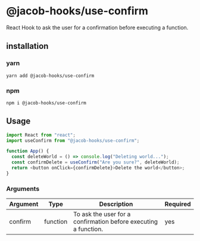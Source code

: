# @jacob-hooks/use-confirm

React Hook to ask the user for a confirmation before executing a function.

## installation

### yarn

`yarn add @jacob-hooks/use-confirm`

### npm

`npm i @jacob-hooks/use-confirm`

## Usage

```js
import React from "react";
import useConfirm from "@jacob-hooks/use-confirm";

function App() {
  const deleteWorld = () => console.log("Deleting world...");
  const confirmDelete = useConfirm("Are you sure?", deleteWorld);
  return <button onClick={confirmDelete}>Delete the world</button>;
}
```

### Arguments

| Argument | Type     | Description                                                     | Required |
| -------- | -------- | --------------------------------------------------------------- | -------- |
| confirm  | function | To ask the user for a confirmation before executing a function. | yes      |
